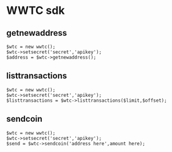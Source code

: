 # WWTC sdk

## getnewaddress
```
$wtc = new wwtc(); 
$wtc->setsecret('secret','apikey'); 
$address = $wtc->getnewaddress(); 

```
## listtransactions

```
$wtc = new wwtc(); 
$wtc->setsecret('secret','apikey'); 
$listtransactions = $wtc->listtransactions($limit,$offset);

```

## sendcoin

```
$wtc = new wwtc(); 
$wtc->setsecret('secret','apikey'); 
$send = $wtc->sendcoin('address here',amount here);

```

